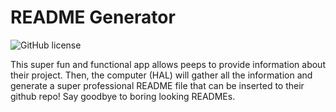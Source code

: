 # **README Generator**

![GitHub license](https://img.shields.io/badge/Made%20by-%40paulinalo221200-blue)


This super fun and functional app allows peeps to provide information about their project. Then, the computer (HAL) will gather all the information and generate a super professional README file that can be inserted to their github repo! Say goodbye to boring looking READMEs. 

